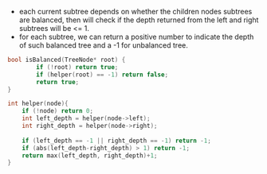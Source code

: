 - each current subtree depends on whether the children nodes subtrees are balanced, then will check if the depth returned from the left and right subtrees will be <= 1. 
- for each subtree, we can return a positive number to indicate the depth of such balanced tree and a -1 for unbalanced tree.


```cpp
bool isBalanced(TreeNode* root) {
        if (!root) return true;
        if (helper(root) == -1) return false;
        return true;
}

int helper(node){
    if (!node) return 0;
    int left_depth = helper(node->left);
    int right_depth = helper(node->right);
    
    if (left_depth == -1 || right_depth == -1) return -1;
    if (abs(left_depth-right_depth) > 1) return -1;
    return max(left_depth, right_depth)+1;
}
```
